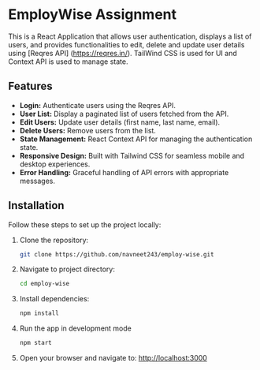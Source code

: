 # EmployWise Assignment

This is a React Application that allows user authentication, displays a list of users, and provides functionalities to edit, delete and update user details using [Reqres API] (https://reqres.in/). 
TailWind CSS is used for UI and Context API is used to manage state.

## Features

- **Login:** Authenticate users using the Reqres API.
- **User List:** Display a paginated list of users fetched from the API.
- **Edit Users:** Update user details (first name, last name, email).
- **Delete Users:** Remove users from the list.
- **State Management:** React Context API for managing the authentication state.
- **Responsive Design:** Built with Tailwind CSS for seamless mobile and desktop experiences.
- **Error Handling:** Graceful handling of API errors with appropriate messages.

## Installation

Follow these steps to set up the project locally:

1. Clone the repository:
    ``` bash 
    git clone https://github.com/navneet243/employ-wise.git 
2. Navigate to project directory:
    ```bash
    cd employ-wise
3. Install dependencies: 
    ```bash 
    npm install
4. Run the app in development mode
    ```bash 
    npm start
5. Open your browser and navigate to: [http://localhost:3000](http://localhost:3000)
